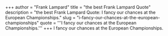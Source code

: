 +++
author = "Frank Lampard"
title = "the best Frank Lampard Quote"
description = "the best Frank Lampard Quote: I fancy our chances at the European Championships."
slug = "i-fancy-our-chances-at-the-european-championships"
quote = '''I fancy our chances at the European Championships.'''
+++
I fancy our chances at the European Championships.
